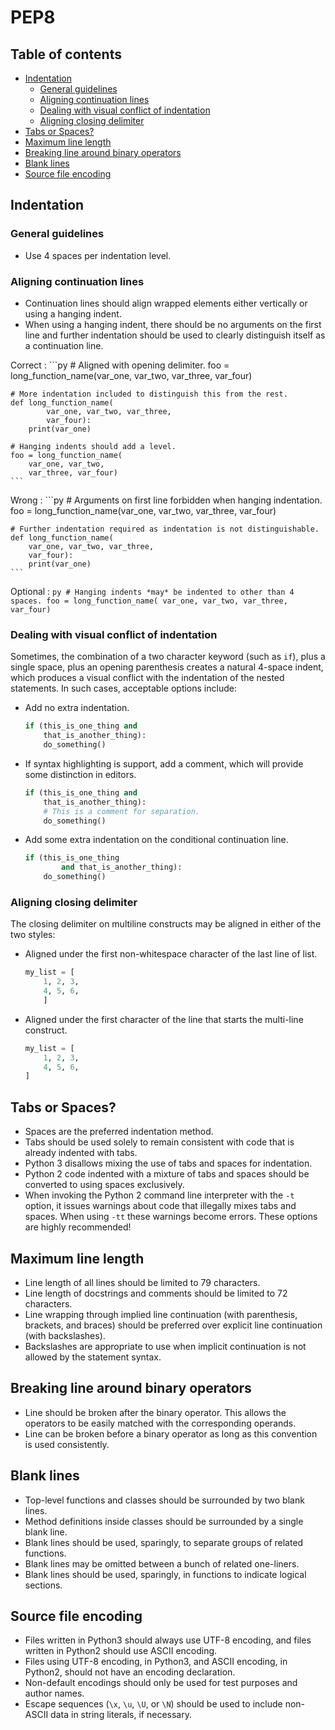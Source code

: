 # PEP8

<!-- omit in toc -->
## Table of contents

- [Indentation](#indentation)
  - [General guidelines](#general-guidelines)
  - [Aligning continuation lines](#aligning-continuation-lines)
  - [Dealing with visual conflict of indentation](#dealing-with-visual-conflict-of-indentation)
  - [Aligning closing delimiter](#aligning-closing-delimiter)
- [Tabs or Spaces?](#tabs-or-spaces)
- [Maximum line length](#maximum-line-length)
- [Breaking line around binary operators](#breaking-line-around-binary-operators)
- [Blank lines](#blank-lines)
- [Source file encoding](#source-file-encoding)

## Indentation

### General guidelines

- Use 4 spaces per indentation level.

### Aligning continuation lines

- Continuation lines should align wrapped elements either vertically or using a hanging indent.
- When using a hanging indent, there should be no arguments on the first line and further indentation should be used to clearly distinguish itself as a continuation line.

Correct
: ```py
    # Aligned with opening delimiter.
    foo = long_function_name(var_one, var_two,
                             var_three, var_four)

    # More indentation included to distinguish this from the rest.
    def long_function_name(
            var_one, var_two, var_three,
            var_four):
        print(var_one)

    # Hanging indents should add a level.
    foo = long_function_name(
        var_one, var_two,
        var_three, var_four)
    ```

Wrong
: ```py
    # Arguments on first line forbidden when hanging indentation.
    foo = long_function_name(var_one, var_two,
        var_three, var_four)

    # Further indentation required as indentation is not distinguishable.
    def long_function_name(
        var_one, var_two, var_three,
        var_four):
        print(var_one)
    ```

Optional
: ```py
    # Hanging indents *may* be indented to other than 4 spaces.
    foo = long_function_name(
      var_one, var_two,
      var_three, var_four)
    ```

### Dealing with visual conflict of indentation

Sometimes, the combination of a two character keyword (such as `if`), plus a single space, plus an opening parenthesis creates a natural 4-space indent, which produces a visual conflict with the indentation of the nested statements. In such cases, acceptable options include:

- Add no extra indentation.

    ```py
    if (this_is_one_thing and
        that_is_another_thing):
        do_something()
    ```

- If syntax highlighting is support, add a comment, which will provide some distinction in editors.

    ```py
    if (this_is_one_thing and
        that_is_another_thing):
        # This is a comment for separation.
        do_something()
    ```

- Add some extra indentation on the conditional continuation line.

    ```py
    if (this_is_one_thing
            and that_is_another_thing):
        do_something()
    ```

### Aligning closing delimiter

The closing delimiter on multiline constructs may be aligned in either of the two styles:

- Aligned under the first non-whitespace character of the last line of list.

    ```py
    my_list = [
        1, 2, 3,
        4, 5, 6,
        ]
    ```
- Aligned under the first character of the line that starts the multi-line construct.

    ```py
    my_list = [
        1, 2, 3,
        4, 5, 6,
    ]
    ```

## Tabs or Spaces?

- Spaces are the preferred indentation method.
- Tabs should be used solely to remain consistent with code that is already indented with tabs.
- Python 3 disallows mixing the use of tabs and spaces for indentation.
- Python 2 code indented with a mixture of tabs and spaces should be converted to using spaces exclusively.
- When invoking the Python 2 command line interpreter with the `-t` option, it issues warnings about code that illegally mixes tabs and spaces. When using `-tt` these warnings become errors. These options are highly recommended!

## Maximum line length

- Line length of all lines should be limited to 79 characters.
- Line length of docstrings and comments should be limited to 72 characters.
- Line wrapping through implied line continuation (with parenthesis, brackets, and braces) should be preferred over explicit line continuation (with backslashes).
- Backslashes are appropriate to use when implicit continuation is not allowed by the statement syntax.

## Breaking line around binary operators

- Line should be broken after the binary operator. This allows the operators to be easily matched with the corresponding operands.
- Line can be broken before a binary operator as long as this convention is used consistently.

## Blank lines

- Top-level functions and classes should be surrounded by two blank lines.
- Method definitions inside classes should be surrounded by a single blank line.
- Blank lines should be used, sparingly, to separate groups of related functions.
- Blank lines may be omitted between a bunch of related one-liners.
- Blank lines should be used, sparingly, in functions to indicate logical sections.

## Source file encoding

- Files written in Python3 should always use UTF-8 encoding, and files written in Python2 should use ASCII encoding.
- Files using UTF-8 encoding, in Python3, and ASCII encoding, in Python2, should not have an encoding declaration.
- Non-default encodings should only be used for test purposes and author names.
- Escape sequences (`\x`, `\u`, `\U`, or `\N`) should be used to include non-ASCII data in string literals, if necessary.
